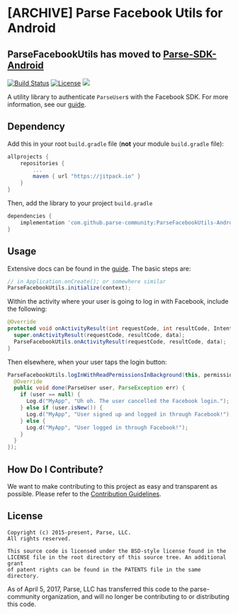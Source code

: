 # [ARCHIVE] Parse Facebook Utils for Android
## ParseFacebookUtils has moved to [Parse-SDK-Android](https://github.com/parse-community/Parse-SDK-Android)

[![Build Status][build-status-svg]][build-status-link]
[![License][license-svg]][license-link]
[![](https://jitpack.io/v/parse-community/ParseFacebookUtils-Android.svg)](https://jitpack.io/#parse-community/ParseFacebookUtils-Android)

A utility library to authenticate `ParseUser`s with the Facebook SDK. For more information, see our [guide][guide].

## Dependency

Add this in your root `build.gradle` file (**not** your module `build.gradle` file):

```gradle
allprojects {
	repositories {
		...
		maven { url "https://jitpack.io" }
	}
}
```

Then, add the library to your project `build.gradle`
```gradle
dependencies {
    implementation 'com.github.parse-community:ParseFacebookUtils-Android:latest.version.here'
}
```

## Usage
Extensive docs can be found in the [guide][guide]. The basic steps are:
```java
// in Application.onCreate(); or somewhere similar
ParseFacebookUtils.initialize(context);
```
Within the activity where your user is going to log in with Facebook, include the following:
```java
@Override
protected void onActivityResult(int requestCode, int resultCode, Intent data) {
  super.onActivityResult(requestCode, resultCode, data);
  ParseFacebookUtils.onActivityResult(requestCode, resultCode, data);
}
```
Then elsewhere, when your user taps the login button:
```java
ParseFacebookUtils.logInWithReadPermissionsInBackground(this, permissions, new LogInCallback() {
  @Override
  public void done(ParseUser user, ParseException err) {
    if (user == null) {
      Log.d("MyApp", "Uh oh. The user cancelled the Facebook login.");
    } else if (user.isNew()) {
      Log.d("MyApp", "User signed up and logged in through Facebook!");
    } else {
      Log.d("MyApp", "User logged in through Facebook!");
    }
  }
});
```

## How Do I Contribute?
We want to make contributing to this project as easy and transparent as possible. Please refer to the [Contribution Guidelines](https://github.com/parse-community/Parse-SDK-Android/blob/master/CONTRIBUTING.md).

## License
    Copyright (c) 2015-present, Parse, LLC.
    All rights reserved.

    This source code is licensed under the BSD-style license found in the
    LICENSE file in the root directory of this source tree. An additional grant
    of patent rights can be found in the PATENTS file in the same directory.

As of April 5, 2017, Parse, LLC has transferred this code to the parse-community organization, and will no longer be contributing to or distributing this code.

 [guide]: https://docs.parseplatform.org/android/guide/#facebook-users

 [build-status-svg]: https://travis-ci.org/parse-community/ParseFacebookUtils-Android.svg?branch=master
 [build-status-link]: https://travis-ci.org/parse-community/ParseFacebookUtils-Android

 [license-svg]: https://img.shields.io/badge/license-BSD-lightgrey.svg
 [license-link]: https://github.com/parse-community/ParseFacebookUtils-Android/blob/master/LICENSE
